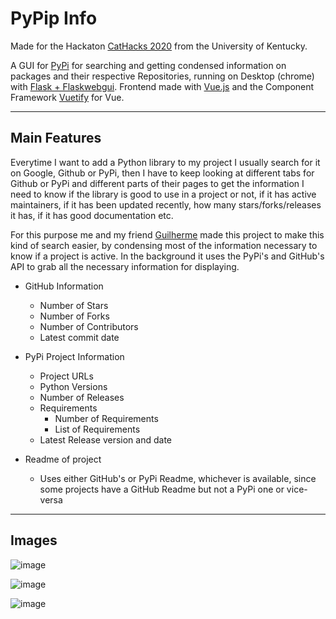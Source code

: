 # PyPip Info

Made for the Hackaton [CatHacks 2020](https://cathacks-online-hackathon.devpost.com) from the University of Kentucky.

A GUI for [PyPi](https://pypi.org) for searching and getting condensed information on packages and their respective Repositories, running on Desktop (chrome) with [Flask + Flaskwebgui](https://github.com/ClimenteA/flaskwebgui). Frontend made with [Vue.js](https://vuejs.org/) and the Component Framework [Vuetify](https://vuetifyjs.com) for Vue.

---

## Main Features

Everytime I want to add a Python library to my project I usually search for it on Google, Github or PyPi, then I have to keep looking at different tabs for Github or PyPi and different parts of their pages to get the information I need to know if the library is good to use in a project or not, if it has active maintainers, if it has been updated recently, how many stars/forks/releases it has, if it has good documentation etc.

For this purpose me and my friend [Guilherme](https://github.com/johnvictorfs/pip-gui/commits?author=Guilherme-Vasconcelos) made this project to make this kind of search easier, by condensing most of the information necessary to know if a project is active. In the background it uses the PyPi's and GitHub's API to grab all the necessary information for displaying.

- GitHub Information

  - Number of Stars
  - Number of Forks
  - Number of Contributors
  - Latest commit date

- PyPi Project Information

  - Project URLs
  - Python Versions
  - Number of Releases
  - Requirements
    - Number of Requirements
    - List of Requirements
  - Latest Release version and date

- Readme of project
  - Uses either GitHub's or PyPi Readme, whichever is available, since some projects have a GitHub Readme but not a PyPi one or vice-versa

---

## Images

![image](https://user-images.githubusercontent.com/37747572/78468473-dd945000-76ee-11ea-9a98-a57224bba819.png)

![image](https://user-images.githubusercontent.com/37747572/78468483-e6852180-76ee-11ea-9de2-1694f8ab55a8.png)

![image](https://user-images.githubusercontent.com/37747572/78468489-fac91e80-76ee-11ea-8dd0-938aff3291e7.png)
